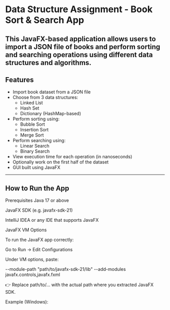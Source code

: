 # Data Structure Assignment - Book Sort & Search App

This JavaFX-based application allows users to import a JSON file of books and perform sorting and searching operations using different data structures and algorithms.
---

## Features

- Import book dataset from a JSON file
- Choose from 3 data structures:
  - Linked List
  - Hash Set
  - Dictionary (HashMap-based)
- Perform sorting using:
  - Bubble Sort
  - Insertion Sort
  - Merge Sort
- Perform searching using:
  - Linear Search
  - Binary Search
- View execution time for each operation (in nanoseconds)
- Optionally work on the first half of the dataset
- GUI built using JavaFX


---

## How to Run the App

Prerequisites
Java 17 or above

JavaFX SDK (e.g. javafx-sdk-21)

IntelliJ IDEA or any IDE that supports JavaFX

JavaFX VM Options

To run the JavaFX app correctly:

Go to Run → Edit Configurations

Under VM options, paste:

--module-path "path/to/javafx-sdk-21/lib" --add-modules javafx.controls,javafx.fxml

👉 Replace path/to/... with the actual path where you extracted JavaFX SDK.

Example (Windows):







